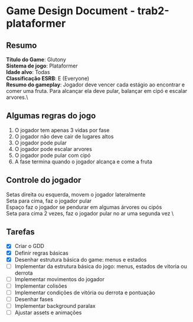 # Game Design Document - trab2-plataformer

## Resumo
**Título do Game**: Glutony\
**Sistema de jogo**: Plataformer\
**Idade alvo**: Todas\
**Classificação ESRB**: E (Everyone)\
**Resumo do gameplay**: Jogador deve vencer cada estágio ao encontrar e comer uma fruta. Para alcançar ela deve pular, balançar em cipó e escalar arvores.\

## Algumas regras do jogo
1. O jogador tem apenas 3 vidas por fase
2. O jogador não deve cair de lugares altos
3. O jogador pode pular
4. O jogador pode escalar arvores
5. O jogador pode pular com cipó
6. A fase termina quando o jogador alcança e come a fruta

## Controle do jogador
Setas direita ou esquerda, movem o jogador lateralmente \
Seta para cima, faz o jogador pular \
Espaço faz o jogador se pendurar em algumas árvores ou cipós \
Seta para cima 2 vezes, faz o jogador pular no ar uma segunda vez \

## Tarefas 
- [X] Criar o GDD
- [X] Definir regras básicas
- [x] Desenhar estrutura básica do game: menus e estados
- [ ] Implementar da estrutura básica do jogo: menus, estados de vitoria ou derrota
- [ ] Implementar movimentos do jogador
- [ ] Implementar colisões
- [ ] Implementar condições de vitória ou derrota e pontuação
- [ ] Desenhar fases
- [ ] Implementar background paralax
- [ ] Ajustar assets e animações
